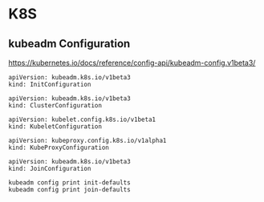 # K8S 

## kubeadm Configuration

https://kubernetes.io/docs/reference/config-api/kubeadm-config.v1beta3/

```
apiVersion: kubeadm.k8s.io/v1beta3
kind: InitConfiguration

apiVersion: kubeadm.k8s.io/v1beta3
kind: ClusterConfiguration

apiVersion: kubelet.config.k8s.io/v1beta1
kind: KubeletConfiguration

apiVersion: kubeproxy.config.k8s.io/v1alpha1
kind: KubeProxyConfiguration

apiVersion: kubeadm.k8s.io/v1beta3
kind: JoinConfiguration
```

```
kubeadm config print init-defaults
kubeadm config print join-defaults
```


